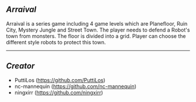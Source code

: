 ## _Arraival_
 
 
Arraival is a series game including 4 game levels which are Planefloor, Ruin City, Mystery Jungle and Street Town. The player needs to defend a Robot's town from monsters. The floor is divided into a grid. Player can choose the different style robots to protect this town.
 
 
___
 
 
 
## _Creator_
- PuttiLos (https://github.com/PuttiLos)
- nc-mannequin (https://github.com/nc-mannequin)
- ningxirr (https://github.com/ningxirr)
